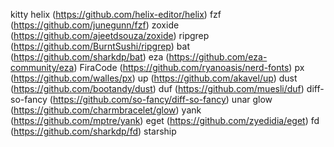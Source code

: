 kitty
helix (https://github.com/helix-editor/helix)
fzf (https://github.com/junegunn/fzf)
zoxide (https://github.com/ajeetdsouza/zoxide)
ripgrep (https://github.com/BurntSushi/ripgrep)
bat (https://github.com/sharkdp/bat)
eza (https://github.com/eza-community/eza)
FiraCode (https://github.com/ryanoasis/nerd-fonts)
px (https://github.com/walles/px)
up (https://github.com/akavel/up)
dust (https://github.com/bootandy/dust)
duf (https://github.com/muesli/duf)
diff-so-fancy (https://github.com/so-fancy/diff-so-fancy)
unar
glow (https://github.com/charmbracelet/glow)
yank (https://github.com/mptre/yank)
eget (https://github.com/zyedidia/eget)
fd (https://github.com/sharkdp/fd)
starship
